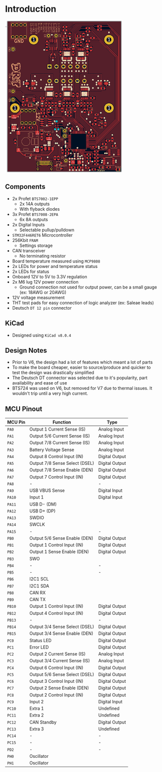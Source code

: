 # Introduction

![PCB Design](../images/DingoPDM_PCB_Layout_V7_2.png)

## Components

* 2x Profet `BTS7002-1EPP`
    * 2x 14A outputs 
    * With flyback diodes
* 3x Profet `BTS7008-2EPA`
    * 6x 8A outputs
* 2x Digital Inputs
    * Selectable pullup/pulldown
* `STM32F446RET6` Microcontroller
* 256Kbit `FRAM`
    * Settings storage
* CAN transceiver
    * No terminating resistor
* Board temperature measured using `MCP9808`
* 2x LEDs for power and temperature status
* 2x LEDs for status
* Onboard 12V to 5V to 3.3V regulation
* 2x M6 lug 12V power connection
    * Ground connection not used for output power, can be a small gauge (ex: 18AWG or 20AWG)
* 12V voltage measurement
* THT test pads for easy connection of logic analyzer (ex: Saleae leads)
* Deutsch `DT 12 pin` connector

## KiCad

* Designed using `KiCad v8.0.4`

## Design Notes

* Prior to V6, the design had a lot of features which meant a lot of parts
* To make the board cheaper, easier to source/produce and quicker to test the design was drastically simplified
* The Deutsch DT connector was selected due to it's popularity, part availability and ease of use
* BTS724 was used on V6, but removed for V7 due to thermal issues. It wouldn't trip until a very high current. 

## MCU Pinout

| MCU Pin | Function                      | Type           |
| ---     | ----------------------------- | -------------- |
| `PA0`   | Output 1 Current Sense (IS)   | Analog Input   |
| `PA1`   | Output 5/6 Current Sense (IS) | Analog Input   |
| `PA2`   | Output 7/8 Current Sense (IS) | Analog Input   |
| `PA3`   | Battery Voltage Sense         | Analog Input   |
| `PA4`   | Output 8 Control Input (IN)   | Digital Output |
| `PA5`   | Output 7/8 Sense Select (DSEL)| Digital Output |
| `PA6`   | Output 7/8 Sense Enable (DEN) | Digital Output |
| `PA7`   | Output 7 Control Input (IN)   | Digital Output |
| `PA8`   | -                             | -              |
| `PA9`   | USB VBUS Sense                | Digital Input  |
| `PA10`  | Input 1                       | Digital Input  |
| `PA11`  | USB D- (DM)                   |                |
| `PA12`  | USB D+ (DP)                   |                |
| `PA13`  | SWDIO                         |                |
| `PA14`  | SWCLK                         |                |
| `PA15`  | -                             | -              |
| `PB0`   | Output 5/6 Sense Enable (DEN) | Digital Output |
| `PB1`   | Output 1 Control Input (IN)   | Digital Output |
| `PB2`   | Output 1 Sense Enable (DEN)   | Digital Output |
| `PB3`   | SWO                           |                |
| `PB4`   | -                             | -              |
| `PB5`   | -                             | -              |
| `PB6`   | I2C1 SCL                      |                |
| `PB7`   | I2C1 SDA                      |                |
| `PB8`   | CAN RX                        |                |
| `PB9`   | CAN TX                        |                |
| `PB10`  | Output 1 Control Input (IN)   | Digital Output |
| `PB12`  | Output 4 Control Input (IN)   | Digital Output |
| `PB13`  | -                             | -              |
| `PB14`  | Output 3/4 Sense Select (DSEL)| Digital Output |
| `PB15`  | Output 3/4 Sense Enable (DEN) | Digital Output |
| `PC0`   | Status LED                    | Digital Output |
| `PC1`   | Error LED                     | Digital Output |
| `PC2`   | Output 2 Current Sense (IS)   | Analog Input   |
| `PC3`   | Output 3/4 Current Sense (IS) | Analog Input   |
| `PC4`   | Output 6 Control Input (IN)   | Digital Output |
| `PC5`   | Output 5/6 Sense Select (DSEL)| Digital Output |
| `PC6`   | Output 3 Control Input (IN)   | Digital Output |
| `PC7`   | Output 2 Sense Enable (DEN)   | Digital Output |
| `PC8`   | Output 2 Control Input (IN)   | Digital Output |
| `PC9`   | Input 2                       | Digital Input  |
| `PC10`  | Extra 1                       | Undefined      |
| `PC11`  | Extra 2                       | Undefined      |
| `PC12`  | CAN Standby                   | Digital Output |
| `PC13`  | Extra 3                       | Undefined      |
| `PC14`  | -                             | -              |
| `PC15`  | -                             | -              |
| `PD2`   | -                             | -              |
| `PH0`   | Oscillator                    |                |
| `PH1`   | Oscillator                    |                |